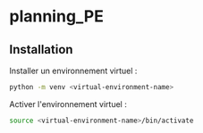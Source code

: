 # planning_PE

## Installation

Installer un environnement virtuel :
```bash
python -m venv <virtual-environment-name>
```

Activer l'environnement virtuel :
```bash
source <virtual-environment-name>/bin/activate
```